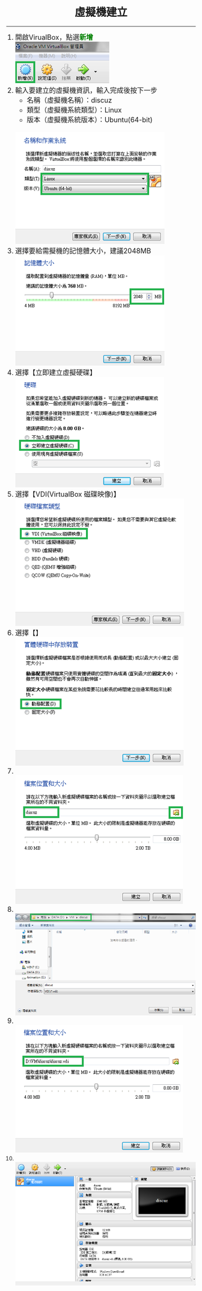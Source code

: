 # **<center>虛擬機建立**

---

<ol><font size="4">
  <li>開啟VirualBox，點選<font color='green'><b>新增</b></font>
  <br><img src='../img/versual/part1_1.png'>
  <li>輸入要建立的虛擬機資訊，輸入完成後按下一步
    <ul>
      <li>名稱（虛擬機名稱）：discuz
      <li>類型（虛擬機系統類型）：Linux
      <li>版本（虛擬機系統版本）：Ubuntu(64-bit)
    </ul>
    <br><img src='../img/versual/part1_2.png'>
  <li>選擇要給需擬機的記憶體大小，建議2048MB
  <br><img src='../img/versual/part1_3.png'>
  <li>選擇【立即建立虛擬硬碟】
  <br><img src='../img/versual/part1_4.png'>
  <li>選擇【VDI(VirtualBox 磁碟映像)】
  <br><img src='../img/versual/part1_5.png'>
  <li>選擇【】
  <br><img src='../img/versual/part1_6.png'>
  <li>
  <br><img src='../img/versual/part1_7.png'>
  <li>
  <br><img src='../img/versual/part1_8.png'>
  <li>
  <br><img src='../img/versual/part1_9.png'>
  <li>
  <br><img src='../img/versual/part1_10.png'>
</font></ol>